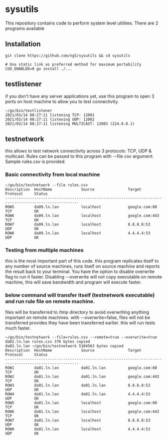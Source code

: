 # sysutils

This repository contains code to perform system level utilities. There are 2 programs available

## Installation

```
git clone https://github.com/ng5/sysutils && cd sysutils

# Use static link as preferred method for maximum portability
CGO_ENABLED=0 go install ./...
```

## testlistener

if you don't have any server applications yet, use this program to open 3 ports on host machine to allow you to test
connectivity.

```
~/go/bin/testlistener                  
2021/03/14 08:27:11 listening TCP: 12001
2021/03/14 08:27:11 listening UDP: 12002
2021/03/14 08:27:11 listening MULTICAST: 12003 (224.0.0.1)

```

## testnetwork

this allows to test network connectivity across 3 protocols: TCP, UDP & multicast. Rules can be passed to this program
with --file csv argument. Sample rules.csv is provided.

### Basic connectivity from local machine

```
~/go/bin/testnetwork --file rules.csv
Description  HostName             Source               Target               Protocol     Status      
-------------------------------------------------------------------------------------------------------
ROW5         da09.ln.lan          localhost            google.com:80        TCP          OK          
ROW6         da09.ln.lan          localhost            google.com:443       TCP          OK          
ROW7         da09.ln.lan          localhost            8.8.8.8:53           UDP          OK          
ROW8         da09.ln.lan          localhost            4.4.4.4:53           UDP          OK   
```

### Testing from multiple machines

this is the most important part of this code. this program replicates itself to any number of source machines, runs
itself on source machine and reports the result back to your terminal. You have the option to disable overwrite flag to
run it faster. Disabling --overwrite will not copy executable on remote machine, this will save bandwidth and program
will execute faster.

### below command will transfer itself (testnetwork executable) and run rule file on remote machine.

files will be transferred to /tmp directory to avoid overwriting anything important on remote machines. with
--overwrite=false, files will not be transferred provides they have been transferred earlier. this will run tests much
faster.

```
~/go/bin/testnetwork --file=rules.csv --remote=true --overwrite=true 
da02.ln.lan rules.csv 376 bytes copied
da02.ln.lan ~/go/bin/testnetwork 5104563 bytes copied
Description  HostName             Source               Target               Protocol     Status      
-------------------------------------------------------------------------------------------------------
ROW1         da01.ln.lan          da01.ln.lan          google.com:80        TCP          OK          
ROW2         da01.ln.lan          da01.ln.lan          google.com:443       TCP          OK          
ROW3         da01.ln.lan          da01.ln.lan          8.8.8.8:53           UDP          OK          
ROW4         da01.ln.lan          da01.ln.lan          4.4.4.4:53           UDP          OK          
ROW5         da01.ln.lan          localhost            google.com:80        TCP          OK          
ROW6         da01.ln.lan          localhost            google.com:443       TCP          OK          
ROW7         da01.ln.lan          localhost            8.8.8.8:53           UDP          OK          
ROW8         da01.ln.lan          localhost            4.4.4.4:53           UDP          OK    
```
